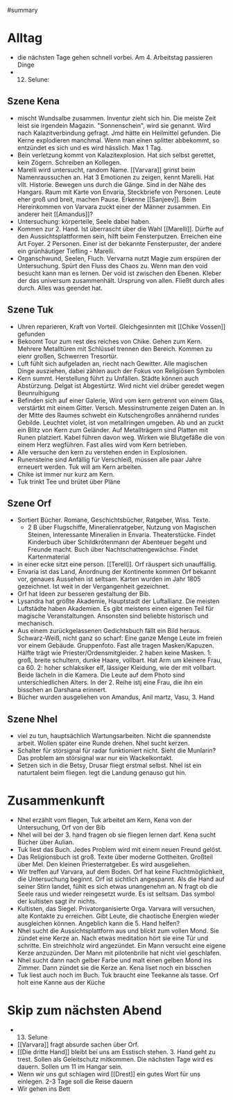 #summary 

# Alltag
- die nächsten Tage gehen schnell vorbei. Am 4. Arbeitstag passieren Dinge
- 12. Selune:

## Szene Kena
- mischt Wundsalbe zusammen. Inventur zieht sich hin. Die meiste Zeit leist sie irgendein Magazin. "Sonnenschein", wird sie genannt. Wird nach Kalazitverbindung gefragt. Jmd hätte ein Heilmittel gefunden. Die Kerne explodieren manchmal. Wenn man einen splitter abbekommt, so entzündet es sich und es wird hässlich. Max 1 Tag. 
- Bein verletzung kommt von Kalazitexplosion. Hat sich selbst gerettet, kein Zögern. Schreiben an Kollegen. 
- Marelli wird untersucht, random Name. [[Varvara]] grinst beim Namenraussuchen an. Hat 3 Emotionen zu zeigen, kennt Marelli. Hat vllt. Historie. Bewegen uns durch die Gänge. Sind in der Nähe des Hangars. Raum mit Karte von Envaria, Steckbriefe von Personen. Leute eher groß und breit, machen Pause. Erkenne [[Sanjeev]]. Beim Hereinkommen von Varvara zuckt einer der Männer zusammen. Ein anderer heit [[Amandus]]? 
- Untersuchung: körperteile, Seele dabei haben. 
- Kommen zur 2. Hand. Ist überrascht über die Wahl [[Marelli]]. Dürfte auf den Aussichtsplattformen sein, hilft beim Fensterputzen. Erreichen eine Art Foyer. 2 Personen. Einer ist der bekannte Fensterpuster, der andere ein grünhäutiger Tiefling - Marelli. 
- Organschwund, Seelen, Fluch. Vervarna nutzt Magie zum erspüren der Untersuchung. Spürt den Fluss des Chaos zu. Wenn man den void besucht kann man es lernen. Der void ist zwischen den Ebenen. Kleber der das universum zusammenhält. Ursprung von allen. Fließt durch alles durch. Alles was geendet hat. 

## Szene Tuk
- Uhren reparieren, Kraft von Vorteil. Gleichgesinnten mit [[Chike Vossen]] gefunden
- Bekoomt Tour zum rest des reiches von Chike. Gehen zum Kern. Mehrere Metalltüren mit Schlüssel trennen den Bereich. Kommen zu eienr großen, Schwerren Tresortür.
- Luft fühlt sich aufgeladen an, riecht nach Gewitter. Alle magischen Dinge ausziehen, dabei zählen auch der Fokus von Religiösen Symbolen
- Kern summt. Herstellung führt zu Unfällen. Städte können auch Abstürzung. Delgat ist Abgestürtz. Wird nicht viel drüber geredet wegen Beunruihigung
- Befinden sich auf einer Galerie, Wird vom kern getrennt von einem Glas, verstärtkt mit einem Gitter. Versch. Messinstrumente zeigen Daten an. In der Mitte des Raumes schwebt ein Kutschengroßes annähernd rundes Gebilde. Leuchtet violet, ist von metallringen umgeben. Ab und an zuckt ein Blitz von Kern zum Geländer. Auf Metallträgern sind Platten mit Runen platziert. Kabel führen davon weg. Wirken wie Blutgefäße die von einem Herz wegführen. Fast alles wird vom Kern betrieben. 
- Alle versuche den kern zu verstehen enden in Explosionen.
- Runensteine sind Anfällig für Verschleiß, müssen alle paar Jahre erneuert werden. Tuk will am Kern arbeiten.
- Chike ist immer nur kurz am Kern.
- Tuk trinkt Tee und brütet über Pläne

## Szene Orf
- Sortiert Bücher. Romane, Geschichtsbücher, Ratgeber, Wiss. Texte.
	- 2 B über Flugschiffe, Mineralienratgeber, Nutzung von Magischen Steinen, Interessante Mineralien in Envaria. Theaterstücke. Findet Kinderbuch über Schildkrötenmann der Abenteuer begeht und Freunde macht. Buch über Nachtschattengewächse. Findet Kartenmaterial
- in einer ecke sitzt eine person. [[Terell]]. Orf räuspert sich unauffällig. 
- Envaria ist das Land, Anordnung der Kontinente kommen Orf bekannt vor, genaues Aussehen ist seltsam. Karten wurden im Jahr 1805 gezeichnet. Ist weit in der Vergangenheit gezeichnet.
- Orf hat Ideen zur besseren gestaltung der Bib. 
- Lysandra hat größte Akademie, Hauptstadt der Luftallianz. Die meisten Luftstädte haben Akademien. Es gibt meistens einen eigenen Teil für magische Veranstaltungen. Ansonsten sind beliebte historisch und mechanisch. 
- Aus einem zurückgelassenen Gedichtsbuch fällt ein Bild heraus. Schwarz-Weiß, nicht ganz so scharf: Eine ganze Menge Leute im freien vor einem Gebäude. Gruppenfoto. Fast alle tragen Masken/Kapuzen. Hälfte trägt wie Priester/Ordensmitgleider. 2 haben keine Masken. 1: groß, breite schultern, dunke Haare, vollbart. Hat Arm um kleinere Frau, ca 60. 2: hoher schlaksiker elf, lässiger Kleidung, wie der mit vollbart. Beide lächeln in die Kamera. Die Leute auf dem Photo sind unterschiedlichen Alters. In der 2. Reihe istj eine Frau, die ihn ein bisschen an Darshana erinnert. 
- Bücher wurden ausgeliehen von Amandus, Anil martz, Vasu, 3. Hand

## Szene Nhel
- viel zu tun, hauptsächlich Wartungsarbeiten. Nicht die spannendste arbeit. Wollen später eine Runde drehen. Nhel sucht kerzen. 
- Schalter für störsignal für radar funktioniert nicht. Sieht die Munlarin? Das problem am störsignal war nur ein Wackelkontakt. 
- Setzen  sich in die Betsy, Drusar fliegt erstmal selbst. Nhel ist ein naturtalent beim fliegen. legt die Landung genauso gut hin. 


# Zusammenkunft
- Nhel erzählt vom fliegen, Tuk arbeitet am Kern, Kena von der Untersuchung, Orf von der Bib
- Nhel will bei der 3. hand fragen ob sie fliegen lernen darf. Kena sucht Bücher über Aulian. 
- Tuk liest das Buch. Jedes Problem wird mit einem neuen Freund gelöst.
- Das Religionsbuch ist groß. Texte über moderne Gottheiten. Großteil über Mel. Den kleinen Priesterratgeber.  Es wird ausgeliehen. 
- Wir treffen auf Varvara, auf dem Boden. Orf hat keine Fluchtmöglichkeit, die Untersuchung beginnt. Orf ist sichtlich angespannt. Als die Hand auf seiner Stirn landet, fühlt es sich etwas unangenehm an. N fragt ob die Seele raus und wieder reingesetzt wurde. Es ist seltsam. Das symbol der kultisten sagt ihr nichts. 
- Kultisten, das Siegel. Privatorganisierte Orga. Varvara will versuchen, alte Kontakte zu erreichen. Gibt Leute, die chaotische Energien wieder ausgleichen können. Angeblich kann die 5. Hand helfen? 
- Nhel sucht die Aussichtsplattform aus und blickt zum vollen Mond. Sie zündet eine Kerze an. Nach etwas meditation hört sie eine Tür und schritte. Ein streichholz wird angezündet. Ein Mann versucht eine eigene Kerze anzuzünden. Der Mann mit pilotenbrille hat nicht viel geschlafen. 
- Nhel sucht dann nach gelber Farbe und malt einen gelben Mond ins Zimmer. Dann zündet sie die Kerze an. Kena liset noch ein bisschen
- Tuk liest auch noch im Buch. Tuk braucht eine Teekanne als tasse. Orf holt eine Kanne aus der Küche

# Skip zum nächsten Abend
- 13. Selune
- [[Varvara]] fragt absurde sachen über Orf. 
- [[Die dritte Hand]] bleibt bei uns am Esstisch stehen. 3. Hand geht zu trest. Sollen als Geleitschutz mitkommen. Die nächsten Tage wird es dauern. Sollen um 11 im Hangar sein. 
- Wenn wir uns gut schlagen wird [[Drest]] ein gutes Wort für uns einlegen. 2-3 Tage soll die Reise dauern
- Wir gehen ins Bett